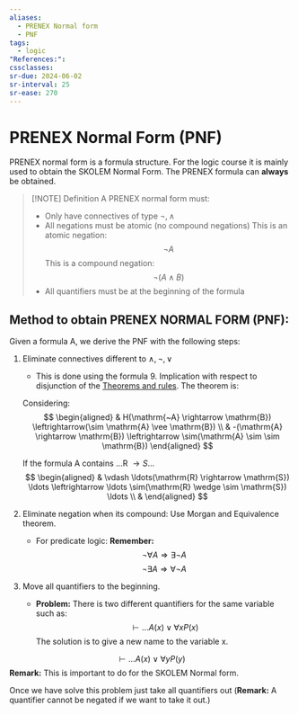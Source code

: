 ```yaml
---
aliases:
  - PRENEX Normal form
  - PNF
tags:
  - logic
"References:": 
cssclasses: 
sr-due: 2024-06-02
sr-interval: 25
sr-ease: 270
---
```

# PRENEX Normal Form (PNF)
PRENEX normal form is a formula structure. For the logic course it is mainly used to obtain the SKOLEM Normal Form.
The PRENEX formula can **always** be obtained.

> [!NOTE] Definition
> A PRENEX normal form must: 
> + Only have connectives of type $\lnot, \land$
> + All negations must be atomic (no compound negations)
> 	This is an atomic negation: 
> 	$$
> 	\lnot A
> 	$$
> 	This is a compound negation:
> 	$$
> 	\lnot (A \land B)
> 	$$
> + All quantifiers must be at the beginning of the formula
> 

## Method to obtain PRENEX NORMAL FORM (PNF):
Given a formula A, we derive the PNF with the following steps:
1. Eliminate connectives different to $\land, \lnot, \lor$
	+ This is done using the formula 9. Implication with respect to disjunction of the [Theorems and rules](../00.References/Logic_Resource_Theorems%20and%20Derived%20Rules%20Combined.pdf). 
	The theorem is:
	
	Considering:
	$$
	\begin{aligned}
	& H(\mathrm{~A} \rightarrow \mathrm{B}) \leftrightarrow(\sim \mathrm{A} \vee \mathrm{B}) \\
	& -(\mathrm{A} \rightarrow \mathrm{B}) \leftrightarrow \sim(\mathrm{A} \sim \sim \mathrm{B})
	\end{aligned}
	$$
	
	If the formula A contains ...R $\rightarrow S$...
	$$
	\begin{aligned}
	& \vdash \ldots(\mathrm{R} \rightarrow \mathrm{S}) \ldots \leftrightarrow \ldots \sim(\mathrm{R} \wedge \sim \mathrm{S}) \ldots \\
	&
	\end{aligned}
	$$
2. Eliminate negation when its compound: Use Morgan and Equivalence theorem.
	+ For predicate logic: **Remember:** 
$$
	\lnot \forall A \Rightarrow \exists \lnot A
$$
$$
\lnot \exists A \Rightarrow \forall \lnot A
$$
3. Move all quantifiers to the beginning.
	+ **Problem:** There is two different quantifiers for the same variable such as: 
$$
	\vdash ... A(x)\lor \forall xP(x) 
$$
The solution is to give a new name to the variable x. 

$$
	\vdash ... A(x)\lor \forall yP(y) 
$$
**Remark:** This is important to do for the SKOLEM Normal form. 

Once we have solve this problem just take all quantifiers out (**Remark:** A quantifier cannot be negated if we want to take it out.)